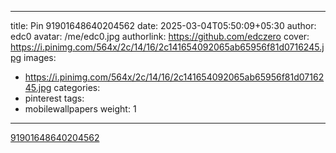 
---
title: Pin 91901648640204562
date: 2025-03-04T05:50:09+05:30
author: edc0
avatar: /me/edc0.jpg
authorlink: https://github.com/edczero
cover: https://i.pinimg.com/564x/2c/14/16/2c141654092065ab65956f81d0716245.jpg
images:
   - https://i.pinimg.com/564x/2c/14/16/2c141654092065ab65956f81d0716245.jpg
categories:
  - pinterest
tags:
  - mobilewallpapers
weight: 1
---

<!--more-->

[91901648640204562](https://in.pinterest.com/pin/91901648640204562/)

	